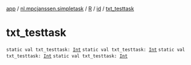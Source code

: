 [app](../../../index.md) / [nl.mpcjanssen.simpletask](../../index.md) / [R](../index.md) / [id](index.md) / [txt_testtask](.)

# txt_testtask

`static val txt_testtask: `[`Int`](https://kotlinlang.org/api/latest/jvm/stdlib/kotlin/-int/index.html)
`static val txt_testtask: `[`Int`](https://kotlinlang.org/api/latest/jvm/stdlib/kotlin/-int/index.html)
`static val txt_testtask: `[`Int`](https://kotlinlang.org/api/latest/jvm/stdlib/kotlin/-int/index.html)
`static val txt_testtask: `[`Int`](https://kotlinlang.org/api/latest/jvm/stdlib/kotlin/-int/index.html)